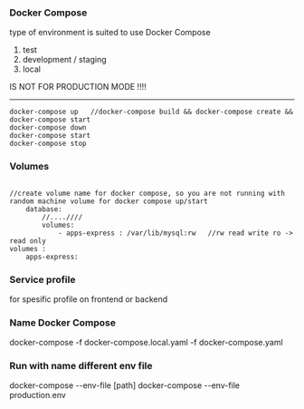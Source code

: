 ### Docker Compose
type of environment is suited to use Docker Compose
1. test
2. development / staging
3. local
   
IS NOT FOR PRODUCTION MODE !!!!

---

```
docker-compose up   //docker-compose build && docker-compose create && docker-compose start
docker-compose down
docker-compose start
docker-compose stop
```


### Volumes
```

//create volume name for docker compose, so you are not running with random machine volume for docker compose up/start
    database:
        //....////
        volumes:
            - apps-express : /var/lib/mysql:rw   //rw read write ro -> read only
volumes :
    apps-express:

```

### Service profile
for spesific profile on frontend or backend

### Name Docker Compose
docker-compose -f docker-compose.local.yaml -f docker-compose.yaml

### Run with name different env file
docker-compose --env-file [path]
docker-compose --env-file production.env

